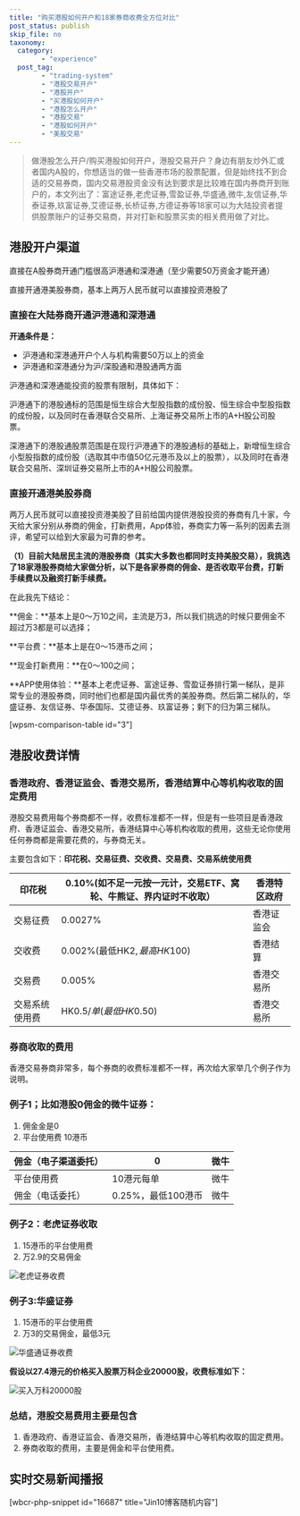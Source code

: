 ```yaml
---
title: "购买港股如何开户和18家券商收费全方位对比"
post_status: publish
skip_file: no
taxonomy:
  category:
        - "experience"
  post_tag:
        - "trading-system"
        - "港股交易开户"
        - "港股开户"
        - "买港股如何开户"
        - "港股怎么开户"
        - "港股交易"
        - "港股如何开户"
        - "美股交易"
---
```


> 做港股怎么开户/购买港股如何开户，港股交易开户？身边有朋友炒外汇或者国内A股的，你想适当的做一些香港市场的股票配置，但是始终找不到合适的交易券商，国内交易港股资金没有达到要求是比较难在国内券商开到账户的，本文列出了：富途证券,老虎证券,雪盈证券,华盛通,微牛,友信证券,华泰证券,玖富证券,艾德证券,长桥证券,方德证券等18家可以为大陆投资者提供股票账户的证券交易商，并对打新和股票买卖的相关费用做了对比。

## 港股开户渠道

直接在A股券商开通门槛很高沪港通和深港通（至少需要50万资金才能开通）

直接开通港美股券商，基本上两万人民币就可以直接投资港股了

### 直接在大陆券商开通沪港通和深港通

**开通条件是：**

- 沪港通和深港通开户个人与机构需要50万以上的资金
- 沪港通和深港通分为沪/深股通和港股通两方面

沪港通和深港通能投资的股票有限制，具体如下：

沪港通下的港股通标的范围是恒生综合大型股指数的成份股、恒生综合中型股指数的成份股，以及同时在香港联合交易所、上海证券交易所上市的A+H股公司股票。

深港通下的港股通股票范围是在现行沪港通下的港股通标的基础上，新增恒生综合小型股指数的成份股（选取其中市值50亿元港币及以上的股票），以及同时在香港联合交易所、深圳证券交易所上市的A+H股公司股票。

### 直接开通港美股券商

两万人民币就可以直接投资港美股了目前给国内提供港股投资的券商有几十家，今天给大家分别从券商的佣金，打新费用，App体验，券商实力等一系列的因素去测评，希望可以给到大家最为可靠的参考。

**（1）目前大陆居民主流的港股券商（其实大多数也都同时支持美股交易），我挑选了18家港股券商给大家做分析，以下是各家券商的佣金、是否收取平台费，打新手续费以及融资打新手续费。**

在此我先下结论：

**佣金：**基本上是0～万10之间，主流是万3，所以我们挑选的时候只要佣金不超过万3都是可以选择；

**平台费：**基本上是在0～15港币之间；

**现金打新费用：**在0～100之间；

**APP使用体验：**基本上老虎证券、富途证券、雪盈证券排行第一梯队，是非常专业的港股券商，同时他们也都是国内最优秀的美股券商。然后第二梯队的，华盛证券、友信证券、华泰国际、艾德证券、玖富证券；剩下的归为第三梯队。

[wpsm-comparison-table id="3"]

## 港股收费详情

### 香港政府、香港证监会、香港交易所，香港结算中心等机构收取的固定费用

港股交易费用每个券商都不一样，收费标准都不一样，但是有一些项目是香港政府、香港证监会、香港交易所，香港结算中心等机构收取的费用，这些无论你使用任何券商都是需要花费的，与券商无关。

主要包含如下：**印花税、交易征费、交收费、交易费、交易系统使用费**

| 印花税 | 0.10%(如不足一元按一元计，交易ETF、窝轮、牛熊证、界内证时不收取） | 香港特区政府 |
| --- | --- | --- |
| 交易征费 | 0.0027% | 香港证监会 |
| 交收费 | 0.002%(最低HK$2,最高HK$100) | 香港结算 |
| 交易费 | 0.005% | 香港交易所 |
| 交易系统使用费 | HK$0.5/单(最低HK$0.50) | 香港交易所 |

### 券商收取的费用

香港交易券商非常多，每个券商的收费标准都不一样，再次给大家举几个例子作为说明。

### 例子1；比如港股0佣金的微牛证券：

1. 佣金金是0
2. 平台使用费 10港币

| 佣金（电子渠道委托） | 0 | 微牛 |
| --- | --- | --- |
| 平台使用费 | 10港元每单 | 微牛 |
| 佣金（电话委托） | 0.25%，最低100港币 | 微牛 |

### 例子2：老虎证券收取

1. 15港币的平台使用费
2. 万2.9的交易佣金

![老虎证券收费](https://cdn.fendou.la/tuoss/tiger-fee.jpg)

### 例子3:华盛证券

1. 15港币的平台使用费
2. 万3的交易佣金，最低3元

![华盛通证券收费](https://cdn.fendou.la/tuoss/huashengtong.jpg)

**假设以27.4港元的价格买入股票万科企业20000股，收费标准如下：**

![买入万科20000股](https://cdn.fendou.la/tuoss/1611646387466.png)

### 总结，港股交易费用主要是包含

1. 香港政府、香港证监会、香港交易所，香港结算中心等机构收取的固定费用。
2. 券商收取的费用，主要是佣金和平台使用费。

## 实时交易新闻播报

[wbcr-php-snippet id="16687" title="Jin10博客随机内容"]
